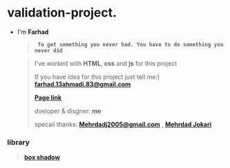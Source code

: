 # validation-project.

- I'm **Farhad**

  > **` To get something you never had. You have to do something you never did`**
  
  >I've worked with **HTML**, **css** and **js** for this project
  >
  >If you have idea for this project just tell me:) **farhad.13ahmadi.83@gmail.com**
  >
  >**[Page link](https://feri-punisher.github.io/validation-project/)**
  >
  >dveloper & disgner: **me**
  >
  >specail thanks:   **Mehrdadj2005@gmail.com** , **[Mehrdad Jokari](https://github.com/mehrdadj2005)**
### library
  > **[box shadow](https://getcssscan.com/css-box-shadow-examples)**

